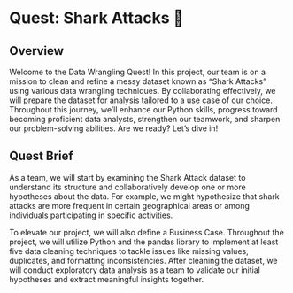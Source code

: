 # Quest: Shark Attacks 🦈

## Overview

Welcome to the Data Wrangling Quest! In this project, our team is on a mission to clean and refine a messy dataset known as “Shark Attacks” using various data wrangling techniques. 
By collaborating effectively, we will prepare the dataset for analysis tailored to a use case of our choice. Throughout this journey, we’ll enhance our Python skills, progress toward becoming proficient data analysts, strengthen our teamwork, and sharpen our problem-solving abilities. 
Are we ready? Let’s dive in!


## Quest Brief

As a team, we will start by examining the Shark Attack dataset to understand its structure and collaboratively develop one or more hypotheses about the data. For example, we might hypothesize that shark attacks are more frequent in certain geographical areas or among individuals participating in specific activities.

To elevate our project, we will also define a Business Case. Throughout the project, we will utilize Python and the pandas library to implement at least five data cleaning techniques to tackle issues like missing values, duplicates, and formatting inconsistencies. After cleaning the dataset, we will conduct exploratory data analysis as a team to validate our initial hypotheses and extract meaningful insights together.
